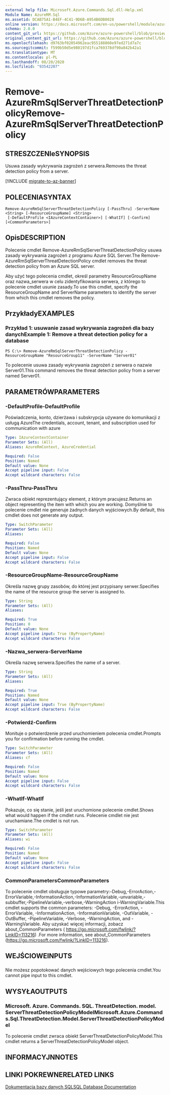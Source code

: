 ```yaml
---
external help file: Microsoft.Azure.Commands.Sql.dll-Help.xml
Module Name: AzureRM.Sql
ms.assetid: DCAB75A1-B4EF-4C41-9D6B-A954B6DB0028
online version: https://docs.microsoft.com/en-us/powershell/module/azurerm.sql/remove-azurermsqlserverthreatdetectionpolicy
schema: 2.0.0
content_git_url: https://github.com/Azure/azure-powershell/blob/preview/src/ResourceManager/Sql/Commands.Sql/help/Remove-AzureRmSqlServerThreatDetectionPolicy.md
original_content_git_url: https://github.com/Azure/azure-powershell/blob/preview/src/ResourceManager/Sql/Commands.Sql/help/Remove-AzureRmSqlServerThreatDetectionPolicy.md
ms.openlocfilehash: d9763bf02054962eac955188860e97ed271d7a7c
ms.sourcegitcommit: f599b50d5e980197d1fca769378df90a842b42a1
ms.translationtype: MT
ms.contentlocale: pl-PL
ms.lasthandoff: 08/20/2020
ms.locfileid: "93542207"
---
```

# <span data-ttu-id="29519-101">Remove-AzureRmSqlServerThreatDetectionPolicy</span><span class="sxs-lookup"><span data-stu-id="29519-101">Remove-AzureRmSqlServerThreatDetectionPolicy</span></span>

## <span data-ttu-id="29519-102">STRESZCZENIe</span><span class="sxs-lookup"><span data-stu-id="29519-102">SYNOPSIS</span></span>
<span data-ttu-id="29519-103">Usuwa zasady wykrywania zagrożeń z serwera.</span><span class="sxs-lookup"><span data-stu-id="29519-103">Removes the threat detection policy from a server.</span></span>

[!INCLUDE [migrate-to-az-banner](../../includes/migrate-to-az-banner.md)]

## <span data-ttu-id="29519-104">POLECENIA</span><span class="sxs-lookup"><span data-stu-id="29519-104">SYNTAX</span></span>

```
Remove-AzureRmSqlServerThreatDetectionPolicy [-PassThru] -ServerName <String> [-ResourceGroupName] <String>
 [-DefaultProfile <IAzureContextContainer>] [-WhatIf] [-Confirm] [<CommonParameters>]
```

## <span data-ttu-id="29519-105">Opis</span><span class="sxs-lookup"><span data-stu-id="29519-105">DESCRIPTION</span></span>
<span data-ttu-id="29519-106">Polecenie cmdlet Remove-AzureRmSqlServerThreatDetectionPolicy usuwa zasady wykrywania zagrożeń z programu Azure SQL Server.</span><span class="sxs-lookup"><span data-stu-id="29519-106">The Remove-AzureRmSqlServerThreatDetectionPolicy cmdlet removes the threat detection policy from an Azure SQL server.</span></span>

<span data-ttu-id="29519-107">Aby użyć tego polecenia cmdlet, określ parametry ResourceGroupName oraz nazwa_serwera w celu zidentyfikowania serwera, z którego to polecenie cmdlet usunie zasady.</span><span class="sxs-lookup"><span data-stu-id="29519-107">To use this cmdlet, specify the ResourceGroupName and ServerName parameters to identify the server from which this cmdlet removes the policy.</span></span>

## <span data-ttu-id="29519-108">Przykłady</span><span class="sxs-lookup"><span data-stu-id="29519-108">EXAMPLES</span></span>

### <span data-ttu-id="29519-109">Przykład 1: usuwanie zasad wykrywania zagrożeń dla bazy danych</span><span class="sxs-lookup"><span data-stu-id="29519-109">Example 1: Remove a threat detection policy for a database</span></span>
```
PS C:\> Remove-AzureRmSqlServerThreatDetectionPolicy -ResourceGroupName "ResourceGroup11" -ServerName "Server01"
```

<span data-ttu-id="29519-110">To polecenie usuwa zasady wykrywania zagrożeń z serwera o nazwie Server01.</span><span class="sxs-lookup"><span data-stu-id="29519-110">This command removes the threat detection policy from a server named Server01.</span></span>

## <span data-ttu-id="29519-111">PARAMETRÓW</span><span class="sxs-lookup"><span data-stu-id="29519-111">PARAMETERS</span></span>

### <span data-ttu-id="29519-112">-DefaultProfile</span><span class="sxs-lookup"><span data-stu-id="29519-112">-DefaultProfile</span></span>
<span data-ttu-id="29519-113">Poświadczenia, konto, dzierżawa i subskrypcja używane do komunikacji z usługą Azure</span><span class="sxs-lookup"><span data-stu-id="29519-113">The credentials, account, tenant, and subscription used for communication with azure</span></span>

```yaml
Type: IAzureContextContainer
Parameter Sets: (All)
Aliases: AzureRmContext, AzureCredential

Required: False
Position: Named
Default value: None
Accept pipeline input: False
Accept wildcard characters: False
```

### <span data-ttu-id="29519-114">-PassThru</span><span class="sxs-lookup"><span data-stu-id="29519-114">-PassThru</span></span>
<span data-ttu-id="29519-115">Zwraca obiekt reprezentujący element, z którym pracujesz.</span><span class="sxs-lookup"><span data-stu-id="29519-115">Returns an object representing the item with which you are working.</span></span>
<span data-ttu-id="29519-116">Domyślnie to polecenie cmdlet nie generuje żadnych danych wyjściowych.</span><span class="sxs-lookup"><span data-stu-id="29519-116">By default, this cmdlet does not generate any output.</span></span>

```yaml
Type: SwitchParameter
Parameter Sets: (All)
Aliases:

Required: False
Position: Named
Default value: None
Accept pipeline input: False
Accept wildcard characters: False
```

### <span data-ttu-id="29519-117">-ResourceGroupName</span><span class="sxs-lookup"><span data-stu-id="29519-117">-ResourceGroupName</span></span>
<span data-ttu-id="29519-118">Określa nazwę grupy zasobów, do której jest przypisany serwer.</span><span class="sxs-lookup"><span data-stu-id="29519-118">Specifies the name of the resource group the server is assigned to.</span></span>

```yaml
Type: String
Parameter Sets: (All)
Aliases:

Required: True
Position: 0
Default value: None
Accept pipeline input: True (ByPropertyName)
Accept wildcard characters: False
```

### <span data-ttu-id="29519-119">-Nazwa_serwera</span><span class="sxs-lookup"><span data-stu-id="29519-119">-ServerName</span></span>
<span data-ttu-id="29519-120">Określa nazwę serwera.</span><span class="sxs-lookup"><span data-stu-id="29519-120">Specifies the name of a server.</span></span>

```yaml
Type: String
Parameter Sets: (All)
Aliases:

Required: True
Position: Named
Default value: None
Accept pipeline input: True (ByPropertyName)
Accept wildcard characters: False
```

### <span data-ttu-id="29519-121">-Potwierdź</span><span class="sxs-lookup"><span data-stu-id="29519-121">-Confirm</span></span>
<span data-ttu-id="29519-122">Monituje o potwierdzenie przed uruchomieniem polecenia cmdlet.</span><span class="sxs-lookup"><span data-stu-id="29519-122">Prompts you for confirmation before running the cmdlet.</span></span>

```yaml
Type: SwitchParameter
Parameter Sets: (All)
Aliases: cf

Required: False
Position: Named
Default value: None
Accept pipeline input: False
Accept wildcard characters: False
```

### <span data-ttu-id="29519-123">-WhatIf</span><span class="sxs-lookup"><span data-stu-id="29519-123">-WhatIf</span></span>
<span data-ttu-id="29519-124">Pokazuje, co się stanie, jeśli jest uruchomione polecenie cmdlet.</span><span class="sxs-lookup"><span data-stu-id="29519-124">Shows what would happen if the cmdlet runs.</span></span>
<span data-ttu-id="29519-125">Polecenie cmdlet nie jest uruchamiane.</span><span class="sxs-lookup"><span data-stu-id="29519-125">The cmdlet is not run.</span></span>

```yaml
Type: SwitchParameter
Parameter Sets: (All)
Aliases: wi

Required: False
Position: Named
Default value: None
Accept pipeline input: False
Accept wildcard characters: False
```

### <span data-ttu-id="29519-126">CommonParameters</span><span class="sxs-lookup"><span data-stu-id="29519-126">CommonParameters</span></span>
<span data-ttu-id="29519-127">To polecenie cmdlet obsługuje typowe parametry:-Debug,-ErrorAction,-ErrorVariable,-InformationAction,-InformationVariable,-unvariable,-subbuffer,-PipelineVariable,-verbose,-WarningAction i-WarningVariable.</span><span class="sxs-lookup"><span data-stu-id="29519-127">This cmdlet supports the common parameters: -Debug, -ErrorAction, -ErrorVariable, -InformationAction, -InformationVariable, -OutVariable, -OutBuffer, -PipelineVariable, -Verbose, -WarningAction, and -WarningVariable.</span></span> <span data-ttu-id="29519-128">Aby uzyskać więcej informacji, zobacz about_CommonParameters ( https://go.microsoft.com/fwlink/?LinkID=113216) .</span><span class="sxs-lookup"><span data-stu-id="29519-128">For more information, see about_CommonParameters (https://go.microsoft.com/fwlink/?LinkID=113216).</span></span>

## <span data-ttu-id="29519-129">WEJŚCIOWE</span><span class="sxs-lookup"><span data-stu-id="29519-129">INPUTS</span></span>

###  
<span data-ttu-id="29519-130">Nie możesz popotokować danych wejściowych tego polecenia cmdlet.</span><span class="sxs-lookup"><span data-stu-id="29519-130">You cannot pipe input to this cmdlet.</span></span>

## <span data-ttu-id="29519-131">WYSYŁA</span><span class="sxs-lookup"><span data-stu-id="29519-131">OUTPUTS</span></span>

### <span data-ttu-id="29519-132">Microsoft. Azure. Commands. SQL. ThreatDetection. model. ServerThreatDetectionPolicyModel</span><span class="sxs-lookup"><span data-stu-id="29519-132">Microsoft.Azure.Commands.Sql.ThreatDetection.Model.ServerThreatDetectionPolicyModel</span></span>
<span data-ttu-id="29519-133">To polecenie cmdlet zwraca obiekt ServerThreatDetectionPolicyModel.</span><span class="sxs-lookup"><span data-stu-id="29519-133">This cmdlet returns a ServerThreatDetectionPolicyModel object.</span></span>

## <span data-ttu-id="29519-134">INFORMACYJN</span><span class="sxs-lookup"><span data-stu-id="29519-134">NOTES</span></span>

## <span data-ttu-id="29519-135">LINKI POKREWNE</span><span class="sxs-lookup"><span data-stu-id="29519-135">RELATED LINKS</span></span>

[<span data-ttu-id="29519-136">Dokumentacja bazy danych SQL</span><span class="sxs-lookup"><span data-stu-id="29519-136">SQL Database Documentation</span></span>](https://docs.microsoft.com/azure/sql-database/)

